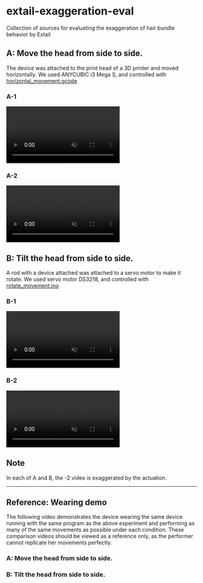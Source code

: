 # extail-exaggeration-eval
 Collection of sources for evaluating the exaggeration of hair bundle behavior by Extail

## A: Move the head from side to side.
The device was attached to the print head of a 3D printer and moved horizontally.
We used ANYCUBIC i3 Mega S, and controlled with [horizontal_movement.gcode](https://github.com/mt-sumikko/extail-exaggeration-eval/blob/master/horizontal_movement.gcode)

### A-1
<div><video controls src="https://github.com/mt-sumikko/extail-exaggeration-eval/assets/43632737/341cd561-b57d-4c17-95a2-ca6c37fabe3b" muted="true"></video></div>

### A-2
<div><video controls src="https://github.com/mt-sumikko/extail-exaggeration-eval/assets/43632737/19f7e3aa-a618-483a-bb0e-221f889f220d" muted="true"></video></div>

## B: Tilt the head from side to side.
A rod with a device attached was attached to a servo motor to make it rotate.
We used servo motor DS3218, and controlled with [rotate_movement.ino
](https://github.com/mt-sumikko/extail-exaggeration-eval/blob/master/rotate_movement/rotate_movement.ino)

### B-1
<div><video controls src="https://github.com/mt-sumikko/extail-exaggeration-eval/assets/43632737/e8c4c4f5-136c-49b4-bf0b-fd062e485318" muted="true"></video></div>

### B-2
<div><video controls src="https://github.com/mt-sumikko/extail-exaggeration-eval/assets/43632737/0ab036bb-5361-4bc1-915f-5adbbf54d1e5" muted="true"></video></div>


## Note
In each of A and B, the -2 video is exaggerated by the actuation.

---
## Reference: Wearing demo
The following video demonstrates the device wearing the same device running with the same program as the above experiment and performing as many of the same movements as possible under each condition.
These comparison videos should be viewed as a reference only, as the performer cannot replicate her movements perfectly.

### A: Move the head from side to side.


### B: Tilt the head from side to side.

